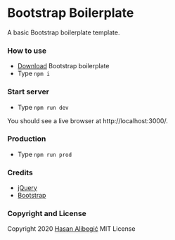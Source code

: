 Bootstrap Boilerplate
======
A basic Bootstrap boilerplate template.

### How to use
* [Download](https://github.com/halibegic/bootstrap-boilerplate/archive/master.zip) Bootstrap boilerplate
* Type `npm i`

### Start server
* Type `npm run dev`

You should see a live browser at http://localhost:3000/.

### Production
* Type `npm run prod`

### Credits
 * [jQuery](http://jquery.com/)
 * [Bootstrap](http://getbootstrap.com/)

### Copyright and License

Copyright 2020 [Hasan Alibegić](https://halibegic.info/)
MIT License
